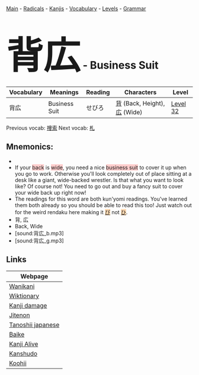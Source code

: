 <style> bigfont {font-size: 100px}</style>
[Main](../README.md) -
[Radicals](../radicals.md) -
[Kanjis](../kanjis.md) -
[Vocabulary](../vocabulary.md) -
[Levels](../levels.md) -
[Grammar](../grammar.md)
# <bigfont> 背広</bigfont> - Business Suit 

| Vocabulary | Meanings | Reading | Characters | Level |
| --- | --- | --- | --- | --- |
| 背広 | Business Suit | せびろ |  [背](../kanjis/背.md) (Back, Height), [広](../kanjis/広.md) (Wide) | [Level 32](../levels/wk_level32.md) |

Previous vocab: [捜索](捜索.md) Next vocab: [札](札.md) 

## Mnemonics:

* 
* If your <span style="background-color:#ffcccb"> back</span> is <span style="background-color:#ffcccb"> wide</span>, you need a nice <span style="background-color:#ffcccb"> business suit</span> to cover it up when you go to work. Otherwise you'll look completely out of place sitting at a desk like a giant, wide-backed wrestler. Is that what you want to look like? Of course not! You need to go out and buy a fancy suit to cover your wide back up right now!
* The readings for this word are both kun'yomi readings. You've learned them both already so you should be able to read this too! Just watch out for the weird rendaku here making it <span style="background-color:#fed8b1"> [び](https://jisho.org/search/び)</span> not <span style="background-color:#fed8b1"> [ひ](https://jisho.org/search/ひ)</span>.
* 背, 広
* Back, Wide
* [sound:背広_b.mp3]
* [sound:背広_g.mp3]


## Links 

| Webpage |
| --- |
| [Wanikani          ](https://www.wanikani.com/kanji/背広) |
| [Wiktionary        ](https://en.wiktionary.org/wiki/背広) |
| [Kanji damage      ](http://www.kanjidamage.com/kanji/search?utf8=✓&q=背広) |
| [Jitenon           ](https://jitenon.com/kanji/背広) |
| [Tanoshii japanese ](https://www.tanoshiijapanese.com/dictionary/kanji.cfm?k=背広) |
| [Baike             ](https://baike.baidu.com/item/背広) |
| [Kanji Alive       ](https://app.kanjialive.com/背広) |
| [Kanshudo          ](https://www.kanshudo.com/searchmn?q=背広) |
| [Koohii            ](https://kanji.koohii.com/study/kanji/背広) |

